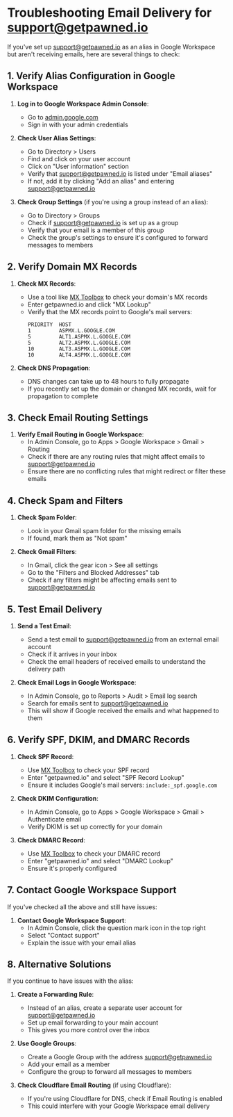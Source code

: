 # Troubleshooting Email Delivery for support@getpawned.io

If you've set up support@getpawned.io as an alias in Google Workspace but aren't receiving emails, here are several things to check:

## 1. Verify Alias Configuration in Google Workspace

1. **Log in to Google Workspace Admin Console**:
   - Go to [admin.google.com](https://admin.google.com)
   - Sign in with your admin credentials

2. **Check User Alias Settings**:
   - Go to Directory > Users
   - Find and click on your user account
   - Click on "User information" section
   - Verify that support@getpawned.io is listed under "Email aliases"
   - If not, add it by clicking "Add an alias" and entering support@getpawned.io

3. **Check Group Settings** (if you're using a group instead of an alias):
   - Go to Directory > Groups
   - Check if support@getpawned.io is set up as a group
   - Verify that your email is a member of this group
   - Check the group's settings to ensure it's configured to forward messages to members

## 2. Verify Domain MX Records

1. **Check MX Records**:
   - Use a tool like [MX Toolbox](https://mxtoolbox.com/) to check your domain's MX records
   - Enter getpawned.io and click "MX Lookup"
   - Verify that the MX records point to Google's mail servers:
     ```
     PRIORITY  HOST
     1         ASPMX.L.GOOGLE.COM
     5         ALT1.ASPMX.L.GOOGLE.COM
     5         ALT2.ASPMX.L.GOOGLE.COM
     10        ALT3.ASPMX.L.GOOGLE.COM
     10        ALT4.ASPMX.L.GOOGLE.COM
     ```

2. **Check DNS Propagation**:
   - DNS changes can take up to 48 hours to fully propagate
   - If you recently set up the domain or changed MX records, wait for propagation to complete

## 3. Check Email Routing Settings

1. **Verify Email Routing in Google Workspace**:
   - In Admin Console, go to Apps > Google Workspace > Gmail > Routing
   - Check if there are any routing rules that might affect emails to support@getpawned.io
   - Ensure there are no conflicting rules that might redirect or filter these emails

## 4. Check Spam and Filters

1. **Check Spam Folder**:
   - Look in your Gmail spam folder for the missing emails
   - If found, mark them as "Not spam"

2. **Check Gmail Filters**:
   - In Gmail, click the gear icon > See all settings
   - Go to the "Filters and Blocked Addresses" tab
   - Check if any filters might be affecting emails sent to support@getpawned.io

## 5. Test Email Delivery

1. **Send a Test Email**:
   - Send a test email to support@getpawned.io from an external email account
   - Check if it arrives in your inbox
   - Check the email headers of received emails to understand the delivery path

2. **Check Email Logs in Google Workspace**:
   - In Admin Console, go to Reports > Audit > Email log search
   - Search for emails sent to support@getpawned.io
   - This will show if Google received the emails and what happened to them

## 6. Verify SPF, DKIM, and DMARC Records

1. **Check SPF Record**:
   - Use [MX Toolbox](https://mxtoolbox.com/) to check your SPF record
   - Enter "getpawned.io" and select "SPF Record Lookup"
   - Ensure it includes Google's mail servers: `include:_spf.google.com`

2. **Check DKIM Configuration**:
   - In Admin Console, go to Apps > Google Workspace > Gmail > Authenticate email
   - Verify DKIM is set up correctly for your domain

3. **Check DMARC Record**:
   - Use [MX Toolbox](https://mxtoolbox.com/) to check your DMARC record
   - Enter "getpawned.io" and select "DMARC Lookup"
   - Ensure it's properly configured

## 7. Contact Google Workspace Support

If you've checked all the above and still have issues:

1. **Contact Google Workspace Support**:
   - In Admin Console, click the question mark icon in the top right
   - Select "Contact support"
   - Explain the issue with your email alias

## 8. Alternative Solutions

If you continue to have issues with the alias:

1. **Create a Forwarding Rule**:
   - Instead of an alias, create a separate user account for support@getpawned.io
   - Set up email forwarding to your main account
   - This gives you more control over the inbox

2. **Use Google Groups**:
   - Create a Google Group with the address support@getpawned.io
   - Add your email as a member
   - Configure the group to forward all messages to members

3. **Check Cloudflare Email Routing** (if using Cloudflare):
   - If you're using Cloudflare for DNS, check if Email Routing is enabled
   - This could interfere with your Google Workspace email delivery